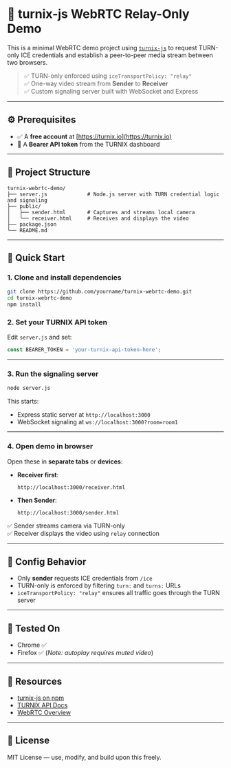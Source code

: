 # 🎥 turnix-js WebRTC Relay-Only Demo

This is a minimal WebRTC demo project using [`turnix-js`](https://www.npmjs.com/package/turnix-js) to request TURN-only ICE credentials and establish a peer-to-peer media stream between two browsers.

> ✅ TURN-only enforced using `iceTransportPolicy: "relay"`  
> ✅ One-way video stream from **Sender** to **Receiver**  
> ✅ Custom signaling server built with WebSocket and Express

---

## ⚙️ Prerequisites

- ✅ A **free account** at [https://turnix.io](https://turnix.io)
- 🔐 A **Bearer API token** from the TURNIX dashboard

---

## 📁 Project Structure

```
turnix-webrtc-demo/
├── server.js             # Node.js server with TURN credential logic and signaling
├── public/
│   ├── sender.html       # Captures and streams local camera
│   └── receiver.html     # Receives and displays the video
├── package.json
└── README.md
```

---

## 🚀 Quick Start

### 1. Clone and install dependencies

```bash
git clone https://github.com/yourname/turnix-webrtc-demo.git
cd turnix-webrtc-demo
npm install
```

### 2. Set your TURNIX API token

Edit `server.js` and set:

```js
const BEARER_TOKEN = 'your-turnix-api-token-here';
```

---

### 3. Run the signaling server

```bash
node server.js
```

This starts:

- Express static server at `http://localhost:3000`
- WebSocket signaling at `ws://localhost:3000?room=room1`

---

### 4. Open demo in browser

Open these in **separate tabs** or **devices**:

- **Receiver first**:
  ```
  http://localhost:3000/receiver.html
  ```

- **Then Sender**:
  ```
  http://localhost:3000/sender.html
  ```

✅ Sender streams camera via TURN-only  
✅ Receiver displays the video using `relay` connection

---

## 🔧 Config Behavior

- Only **sender** requests ICE credentials from `/ice`
- TURN-only is enforced by filtering `turn:` and `turns:` URLs
- `iceTransportPolicy: "relay"` ensures all traffic goes through the TURN server

---

## 🧪 Tested On

- Chrome ✅
- Firefox ✅ (*Note: autoplay requires muted video*)


---

## 🔗 Resources

- [turnix-js on npm](https://www.npmjs.com/package/turnix-js)
- [TURNIX API Docs](https://staging.turnix.io/docs)
- [WebRTC Overview](https://developer.mozilla.org/en-US/docs/Web/API/WebRTC_API)

---

## 🪪 License

MIT License — use, modify, and build upon this freely.
